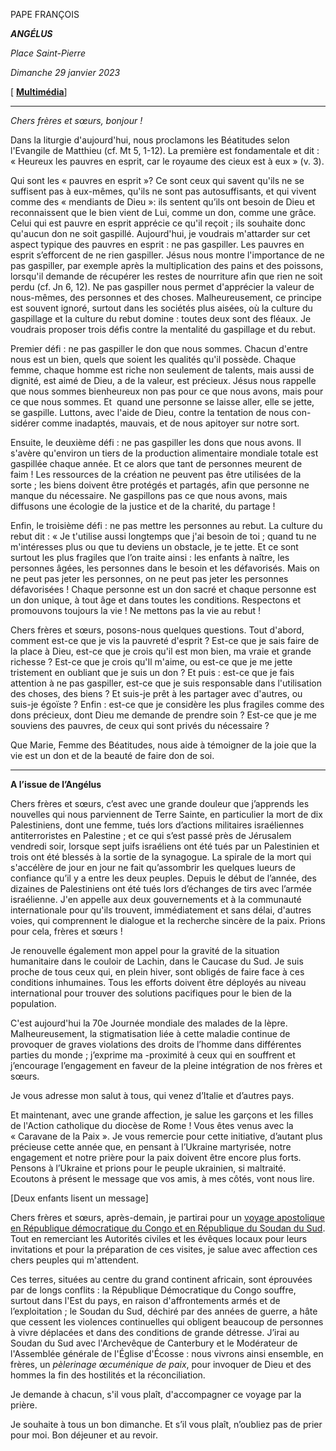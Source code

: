 PAPE FRANÇOIS

***ANGÉLUS***

*Place Saint-Pierre*

*Dimanche 29 janvier 2023*

[ **[Multimédia](http://w2.vatican.va/content/francesco/fr/events/event.dir.html/content/vaticanevents/fr/2023/1/29/angelus.html)**]

_________________________

*Chers frères et sœurs, bonjour !*

Dans la liturgie d'aujourd'hui, nous proclamons les Béatitudes selon l'Evangile de Matthieu (cf. Mt 5, 1-12). La première est fondamentale et dit : « Heureux les pauvres en esprit, car le royaume des cieux est à eux » (v. 3).

Qui sont les « pauvres en esprit »? Ce sont ceux qui savent qu'ils ne se suffisent pas à eux-mêmes, qu'ils ne sont pas autosuffisants, et qui vivent comme des « mendiants de Dieu »: ils sentent qu’ils ont besoin de Dieu et reconnaissent que le bien vient de Lui, comme un don, comme une grâce. Celui qui est pauvre en esprit apprécie ce qu'il reçoit ; ils souhaite donc qu'aucun don ne soit gaspillé. Aujourd'hui, je voudrais m'attarder sur cet aspect typique des pauvres en esprit : ne pas gaspiller. Les pauvres en esprit s’efforcent de ne rien gaspiller. Jésus nous montre l'importance de ne pas gaspiller, par exemple après la multiplication des pains et des poissons, lorsqu'il demande de récupérer les restes de nourriture afin que rien ne soit perdu (cf. Jn 6, 12). Ne pas gaspiller nous permet d'apprécier la valeur de nous-mêmes, des personnes et des choses. Malheureusement, ce principe est souvent ignoré, surtout dans les sociétés plus aisées, où la culture du gaspillage et la culture du rebut domine : toutes deux sont des fléaux. Je voudrais proposer trois défis contre la mentalité du gaspillage et du rebut.

Premier défi : ne pas gaspiller le don que nous sommes. Chacun d'entre nous est un bien, quels que soient les qualités qu'il possède. Chaque femme, chaque homme est riche non seulement de talents, mais aussi de dignité, est aimé de Dieu, a de la valeur, est précieux. Jésus nous rappelle que nous sommes bienheureux non pas pour ce que nous avons, mais pour ce que nous sommes. Et  quand une personne se laisse aller, elle se jette, se gaspille. Luttons, avec l'aide de Dieu, contre la tentation de nous con-sidérer comme inadaptés, mauvais, et de nous apitoyer sur notre sort.

Ensuite, le deuxième défi : ne pas gaspiller les dons que nous avons. Il s'avère qu'environ un tiers de la production alimentaire mondiale totale est gaspillée chaque année. Et ce alors que tant de personnes meurent de faim ! Les ressources de la création ne peuvent pas être utilisées de la sorte ; les biens doivent être protégés et partagés, afin que personne ne manque du nécessaire. Ne gaspillons pas ce que nous avons, mais diffusons une écologie de la justice et de la charité, du partage !

Enfin, le troisième défi : ne pas mettre les personnes au rebut. La culture du rebut dit : « Je t'utilise aussi longtemps que j'ai besoin de toi ; quand tu ne m'intéresses plus ou que tu deviens un obstacle, je te jette. Et ce sont surtout les plus fragiles que l’on traite ainsi : les enfants à naître, les personnes âgées, les personnes dans le besoin et les défavorisés. Mais on ne peut pas jeter les personnes, on ne peut pas jeter les personnes défavorisées ! Chaque personne est un don sacré et chaque personne est un don unique, à tout âge et dans toutes les conditions. Respectons et promouvons toujours la vie ! Ne mettons pas la vie au rebut !

Chers frères et sœurs, posons-nous quelques questions. Tout d'abord, comment est-ce que je vis la pauvreté d'esprit ? Est-ce que je sais faire de la place à Dieu, est-ce que je crois qu'il est mon bien, ma vraie et grande richesse ? Est-ce que je crois qu'Il m'aime, ou est-ce que je me jette tristement en oubliant que je suis un don ? Et puis : est-ce que je fais attention à ne pas gaspiller, est-ce que je suis responsable dans l'utilisation des choses, des biens ? Et suis-je prêt à les partager avec d'autres, ou suis-je égoïste ? Enfin : est-ce que je considère les plus fragiles comme des dons précieux, dont Dieu me demande de prendre soin ? Est-ce que je me souviens des pauvres, de ceux qui sont privés du nécessaire ?

Que Marie, Femme des Béatitudes, nous aide à témoigner de la joie que la vie est un don et de la beauté de faire don de soi.

_______________________________________________

**A l’issue de l’Angélus**

Chers frères et sœurs, c’est avec une grande douleur que j’apprends les nouvelles qui nous parviennent de Terre Sainte, en particulier la mort de dix Palestiniens, dont une femme, tués lors d’actions militaires israéliennes antiterroristes en Palestine ; et ce qui s’est passé près de Jérusalem vendredi soir, lorsque sept juifs israéliens ont été tués par un Palestinien et trois ont été blessés à la sortie de la synagogue. La spirale de la mort qui s'accélère de jour en jour ne fait qu’assombrir les quelques lueurs de confiance qu’il y a entre les deux peuples. Depuis le début de l’année, des dizaines de Palestiniens ont été tués lors d’échanges de tirs avec l’armée israélienne. J'en appelle aux deux gouvernements et à la communauté internationale pour qu'ils trouvent, immédiatement et sans délai, d'autres voies, qui comprennent le dialogue et la recherche sincère de la paix. Prions pour cela, frères et sœurs !

Je renouvelle également mon appel pour la gravité de la situation humanitaire dans le couloir de Lachin, dans le Caucase du Sud. Je suis proche de tous ceux qui, en plein hiver, sont obligés de faire face à ces conditions inhumaines. Tous les efforts doivent être déployés au niveau international pour trouver des solutions pacifiques pour le bien de la population.

C'est aujourd'hui la 70e Journée mondiale des malades de la lèpre. Malheureusement, la stigmatisation liée à cette maladie continue de provoquer de graves violations des droits de l’homme dans différentes parties du monde ; j’exprime ma -proximité à ceux qui en souffrent et j’encourage l’engagement en faveur de la pleine intégration de nos frères et sœurs.

Je vous adresse mon salut à tous, qui venez d’Italie et d’autres pays.

Et maintenant, avec une grande affection, je salue les garçons et les filles de l'Action catholique du diocèse de Rome ! Vous êtes venus avec la « Caravane de la Paix ». Je vous remercie pour cette initiative, d’autant plus précieuse cette année que, en pensant à l’Ukraine martyrisée, notre engagement et notre prière pour la paix doivent être encore plus forts. Pensons à l’Ukraine et prions pour le peuple ukrainien, si maltraité. Ecoutons à présent le message que vos amis, à mes côtés, vont nous lire.

[Deux enfants lisent un message]

Chers frères et sœurs, après-demain, je partirai pour un [voyage apostolique en République démocratique du Congo et en République du Soudan du Sud](https://www.vatican.va/content/francesco/fr/travels/2023/outside/documents/congo-sudsudan-2023.html). Tout en remerciant les Autorités civiles et les évêques locaux pour leurs invitations et pour la préparation de ces visites, je salue avec affection ces chers peuples qui m'attendent.

Ces terres, situées au centre du grand continent africain, sont éprouvées par de longs conflits : la République Démocratique du Congo souffre, surtout dans l'Est du pays, en raison d'affrontements armés et de l’exploitation ; le Soudan du Sud, déchiré par des années de guerre, a hâte que cessent les violences continuelles qui obligent beaucoup de personnes à vivre déplacées et dans des conditions de grande détresse. J’irai au Soudan du Sud avec l'Archevêque de Canterbury et le Modérateur de l'Assemblée générale de l'Église d'Écosse : nous vivrons ainsi ensemble, en frères, un *pèlerinage œcuménique de paix*, pour invoquer de Dieu et des hommes la fin des hostilités et la réconciliation.

Je demande à chacun, s'il vous plaît, d'accompagner ce voyage par la prière.

Je souhaite à tous un bon dimanche. Et s’il vous plaît, n’oubliez pas de prier pour moi. Bon déjeuner et au revoir.